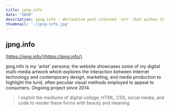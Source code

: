 ```yaml
---
title: jpng.info
date: "2020"
description: jpng.info - derivative post-internet 'art' that wishes it were better.
thumbnail: './jpng-info.jpg'
---
```


## jpng.info

[https://jpng.info/](https://jpng.info/)

jpng.info is my 'artist' persona; the website showcases some of my digital multi-media artwork which explores the interaction between Internet technology and contemporary design, marketing, and media production to highlight the lurid, often peculiar visual methods employed to appeal to consumers. Ongoing project since 2014.

> I exploit the mediums of digital collage, HTML, CSS, social media, and code to render these forms with beauty and meaning.

